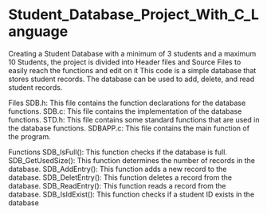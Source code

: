 # Student_Database_Project_With_C_Language
Creating a Student Database with a minimum of 3 students and a maximum 10 Students, the project is divided into Header files and Source Files to easily reach the functions and edit on it 
This code is a simple database that stores student records. The database can be used to add, delete, and read student records.

Files
SDB.h: This file contains the function declarations for the database functions.
SDB.c: This file contains the implementation of the database functions.
STD.h: This file contains some standard functions that are used in the database functions.
SDBAPP.c: This file contains the main function of the program.

Functions
SDB_IsFull(): This function checks if the database is full.
SDB_GetUsedSize(): This function determines the number of records in the database.
SDB_AddEntry(): This function adds a new record to the database.
SDB_DeletEntry(): This function deletes a record from the database.
SDB_ReadEntry(): This function reads a record from the database.
SDB_IsIdExist(): This function checks if a student ID exists in the database
